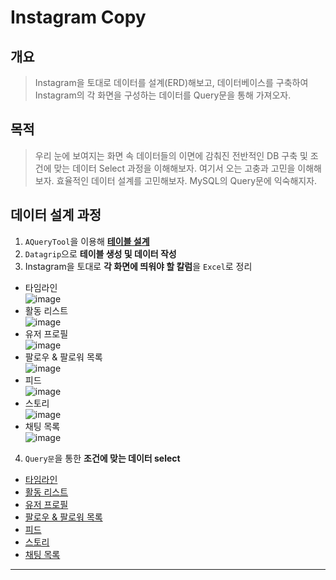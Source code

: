 # Instagram Copy

## 개요

> Instagram을 토대로 데이터를 설계(ERD)해보고, 데이터베이스를 구축하여 Instagram의 각 화면을 구성하는 데이터를 Query문을 통해 가져오자.

## 목적

> 우리 눈에 보여지는 화면 속 데이터들의 이면에 감춰진 전반적인 DB 구축 및 조건에 맞는 데이터 Select 과정을 이해해보자.
> 여기서 오는 고충과 고민을 이해해보자.
> 효율적인 데이터 설계를 고민해보자.
> MySQL의 Query문에 익숙해지자.

## 데이터 설계 과정

1. `AQueryTool`을 이용해 [**테이블 설계**](https://github.com/khyup0629/Instagram-copy/blob/main/Instagram_Database_Copy/Instagram%20DB%20Table%20MySQL.txt)
2. `Datagrip`으로 **테이블 생성 및 데이터 작성**
3. Instagram을 토대로 **각 화면에 띄워야 할 칼럼**을 `Excel`로 정리
  - 타임라인   
![image](https://user-images.githubusercontent.com/43658658/134375698-a4c946d9-8674-4e6b-bbdf-f15d75d9473f.png)
  - 활동 리스트   
![image](https://user-images.githubusercontent.com/43658658/134375799-f7221423-49ad-4b61-b4e2-6e072377027a.png)
  - 유저 프로필   
![image](https://user-images.githubusercontent.com/43658658/134376169-7a8ec8cf-6e06-411a-babb-20abb3ab975c.png)  
  - 팔로우 & 팔로워 목록   
![image](https://user-images.githubusercontent.com/43658658/134376366-2450f760-a00d-4532-98f2-123ef6887464.png)
  - 피드   
![image](https://user-images.githubusercontent.com/43658658/134376447-35b757b9-97f6-494f-b045-5b0279639e54.png)
  - 스토리   
![image](https://user-images.githubusercontent.com/43658658/134376586-a97c1c88-e148-4fd8-81b5-411847e0e56a.png)
  - 채팅 목록   
![image](https://user-images.githubusercontent.com/43658658/134376655-2ea6621b-3273-4a72-bf37-d82c0b924a6f.png)
4. `Query문`을 통한 **조건에 맞는 데이터 select**
  - [타임라인](https://github.com/khyup0629/Instagram-copy/blob/main/Instagram_Database_Copy/Instagram%20DB%20%ED%83%80%EC%9E%84%EB%9D%BC%EC%9D%B8.md#%ED%83%80%EC%9E%84%EB%9D%BC%EC%9D%B8-%ED%99%94%EB%A9%B4)
  - [활동 리스트](https://github.com/khyup0629/Instagram-copy/blob/main/Instagram_Database_Copy/Instagram%20DB%20%ED%99%9C%EB%8F%99%20%EB%A6%AC%EC%8A%A4%ED%8A%B8.md#%ED%99%9C%EB%8F%99-%EB%A6%AC%EC%8A%A4%ED%8A%B8)
  - [유저 프로필](https://github.com/khyup0629/Instagram-copy/blob/main/Instagram_Database_Copy/Instagram%20DB%20%ED%94%84%EB%A1%9C%ED%95%84%20%ED%99%94%EB%A9%B4.md#%ED%94%84%EB%A1%9C%ED%95%84-%ED%99%94%EB%A9%B4)
  - [팔로우 & 팔로워 목록](https://github.com/khyup0629/Instagram-copy/blob/main/Instagram_Database_Copy/Instagram%20DB%20%ED%8C%94%EB%A1%9C%EC%9B%8C%2C%20%ED%8C%94%EB%A1%9C%EC%9E%89%20%EB%A6%AC%EC%8A%A4%ED%8A%B8.md#%ED%8C%94%EB%A1%9C%EC%9B%8C-%EB%A6%AC%EC%8A%A4%ED%8A%B8)
  - [피드](https://github.com/khyup0629/Instagram-copy/blob/main/Instagram_Database_Copy/Instagram%20DB%20%ED%94%BC%EB%93%9C.md#%ED%94%BC%EB%93%9C)
  - [스토리](https://github.com/khyup0629/Instagram-copy/blob/main/Instagram_Database_Copy/Instagram%20DB%20%EC%8A%A4%ED%86%A0%EB%A6%AC%20%ED%99%94%EB%A9%B4.md#%EC%8A%A4%ED%86%A0%EB%A6%AC-%ED%99%94%EB%A9%B4)
  - [채팅 목록](https://github.com/khyup0629/Instagram-copy/blob/main/Instagram_Database_Copy/Instagram%20DB%20%EC%B1%84%ED%8C%85%EB%B0%A9%20%EB%AA%A9%EB%A1%9D%20%ED%99%94%EB%A9%B4.md#%EC%B1%84%ED%8C%85%EB%B0%A9-%EB%AA%A9%EB%A1%9D-%ED%99%94%EB%A9%B4)

---
